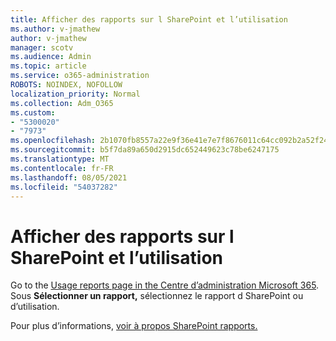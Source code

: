 ```yaml
---
title: Afficher des rapports sur l SharePoint et l’utilisation
ms.author: v-jmathew
author: v-jmathew
manager: scotv
ms.audience: Admin
ms.topic: article
ms.service: o365-administration
ROBOTS: NOINDEX, NOFOLLOW
localization_priority: Normal
ms.collection: Adm_O365
ms.custom:
- "5300020"
- "7973"
ms.openlocfilehash: 2b1070fb8557a22e9f36e41e7e7f8676011c64cc092b2a52f24339b49df41453
ms.sourcegitcommit: b5f7da89a650d2915dc652449623c78be6247175
ms.translationtype: MT
ms.contentlocale: fr-FR
ms.lasthandoff: 08/05/2021
ms.locfileid: "54037282"
---
```

# <a name="view-reports-on-sharepoint-activity-and-usage"></a>Afficher des rapports sur l SharePoint et l’utilisation

Go to the [Usage reports page in the Centre d’administration Microsoft 365](https://admin.microsoft.com/AdminPortal/Home). Sous **Sélectionner un rapport,** sélectionnez le rapport d SharePoint ou d’utilisation.

Pour plus d’informations, [voir à propos SharePoint rapports.](https://go.microsoft.com/fwlink/?linkid=875240)
